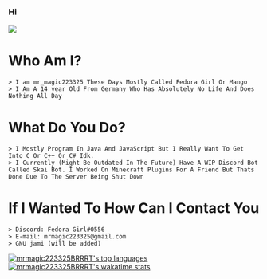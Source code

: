 ### Hi
![](https://media.discordapp.net/attachments/850628332579717150/880742720358985738/813823160625528873.png)
<h1>Who Am I? </h1>
<pre><code>> I am mr_magic223325 These Days Mostly Called Fedora Girl Or Mango
> I Am A 14 year Old From Germany Who Has Absolutely No Life And Does Nothing All Day
</code></pre>


<h1> What Do You Do? </h1>
<pre><code>> I Mostly Program In Java And JavaScript But I Really Want To Get Into C Or C++ Or C# Idk.
> I Currently (Might Be Outdated In The Future) Have A WIP Discord Bot Called Skai Bot. I Worked On Minecraft Plugins For A Friend But Thats Done Due To The Server Being Shut Down
</code></pre>


<h1> If I Wanted To How Can I Contact You </h1>
<pre><code>> Discord: Fedora Girl#0556
> E-mail: mrmagic223325@gmail.com
> GNU jami (will be added)
</code></pre>

[![mrmagic223325BRRRT's top languages](https://github-readme-stats.vercel.app/api/top-langs/?username=mrmagic223325BRRRT&theme=dracula)](https://github.com/anuraghazra/github-readme-stats)
<br>
[![mrmagic223325BRRRT's wakatime stats](https://github-readme-stats.vercel.app/api/wakatime?username=mrmagic223325BRRRT)](https://github.com/anuraghazra/github-readme-stats)
